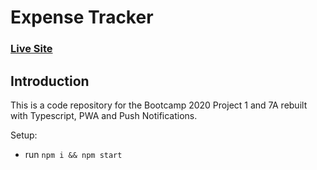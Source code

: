 # Expense Tracker

### [Live Site](http://bootcamp-2020_expense_tracker_app.surge.sh/)

## Introduction

This is a code repository for the Bootcamp 2020 Project 1 and 7A rebuilt with Typescript, PWA and Push Notifications.

Setup:

- run `npm i && npm start`
